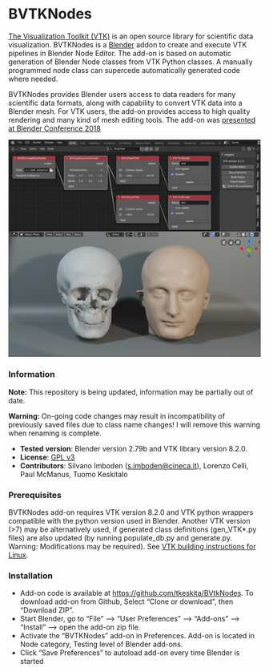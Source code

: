 # BVTKNodes 

[The Visualization Toolkit (VTK)](https://www.vtk.org/) is an open
source library for scientific data visualization. BVTKNodes is a
[Blender](https://www.blender.org/) addon to create and execute VTK
pipelines in Blender Node Editor. The add-on is based on automatic
generation of Blender Node classes from VTK Python classes. A manually
programmed node class can supercede automatically generated code where
needed.

BVTKNodes provides Blender users access to data readers for many
scientific data formats, along with capability to convert VTK data
into a Blender mesh. For VTK users, the add-on provides access to high
quality rendering and many kind of mesh editing tools. The add-on was
[presented at Blender Conference 2018](https://www.youtube.com/watch?v=KcF4LBTTyvk)

<p align="center">
<img src="isosurfaces.jpg">
</p>

### Information

**Note:** This repository is being updated, information may be partially out of date.

**Warning:** On-going code changes may result in incompatibility of
  previously saved files due to class name changes! I will remove this
  warning when renaming is complete.

- **Tested version**: Blender version 2.79b
  and VTK library version 8.2.0.
- **License**: [GPL v3](http://www.gnu.org/licenses/quick-guide-gplv3.html)
- **Contributors**: Silvano Imboden (s.imboden@cineca.it), Lorenzo Celli,
  Paul McManus, Tuomo Keskitalo

### Prerequisites

BVTKNodes add-on requires VTK version 8.2.0 and VTK python wrappers
compatible with the python version used in Blender.
Another VTK version (>7) may be alternatively used, if generated class
definitions (gen_VTK*.py files) are also updated (by running
populate_db.py and generate.py. Warning: Modifications may be
required).
See [VTK building instructions for Linux](./build_vtk.md).

### Installation

- Add-on code is available at
  https://github.com/tkeskita/BVtkNodes. To download add-on from
  Github, Select “Clone or download”, then “Download ZIP”.
- Start Blender, go to “File” –> “User Preferences” –> “Add-ons” –> “Install” –> open the add-on zip file.
- Activate the “BVTKNodes” add-on in Preferences. Add-on is located in
  Node category, Testing level of Blender add-ons.
- Click “Save Preferences” to autoload add-on every time Blender is started


